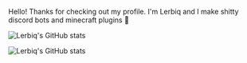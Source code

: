 Hello! Thanks for checking out my profile. I'm Lerbiq and I make shitty discord bots and minecraft plugins 🙂

![Lerbiq's GitHub stats](https://github-readme-stats.vercel.app/api?username=Lerbiq&show_icons=true&theme=radical)

![Lerbiq's GitHub stats](https://github-readme-stats.vercel.app/api/top-langs?username=Lerbiq&show_icons=true&locale=en&layout=compact&theme=radical)
